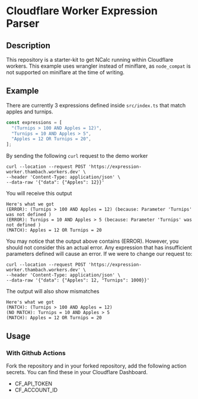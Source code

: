 # Cloudflare Worker Expression Parser

## Description

This repository is a starter-kit to get NCalc running within Cloudflare workers. This example uses wrangler instead of miniflare, as `node_compat` is not supported on miniflare at the time of writing.

## Example

There are currently 3 expressions defined inside `src/index.ts` that match apples and turnips.

```typescript
const expressions = [
  "(Turnips > 100 AND Apples = 12)",
  "Turnips = 10 AND Apples > 5",
  "Apples = 12 OR Turnips = 20",
];
```

By sending the following `curl` request to the demo worker

```
curl --location --request POST 'https://expression-worker.thambach.workers.dev' \
--header 'Content-Type: application/json' \
--data-raw '{"data": {"Apples": 12}}'
```

You will receive this output

```
Here's what we got
(ERROR): (Turnips > 100 AND Apples = 12) (because: Parameter 'Turnips' was not defined )
(ERROR): Turnips = 10 AND Apples > 5 (because: Parameter 'Turnips' was not defined )
(MATCH): Apples = 12 OR Turnips = 20
```

You may notice that the output above contains (ERROR). However, you should not consider this an actual error. Any expression that has insufficient parameters defined will cause an error. If we were to change our request to:

```
curl --location --request POST 'https://expression-worker.thambach.workers.dev' \
--header 'Content-Type: application/json' \
--data-raw '{"data": {"Apples": 12, "Turnips": 1000}}'
```

The output will also show mismatches

```
Here's what we got
(MATCH): (Turnips > 100 AND Apples = 12)
(NO MATCH): Turnips = 10 AND Apples > 5
(MATCH): Apples = 12 OR Turnips = 20
```

## Usage

### With Github Actions

Fork the repository and in your forked repository, add the following action secrets. You can find these in your Cloudflare Dashboard.

- CF_API_TOKEN
- CF_ACCOUNT_ID

